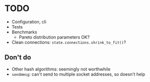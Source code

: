 # TODO

* Configuration, cli
* Tests
* Benchmarks
    * Pareto distribution parameters OK?
* Clean connections: `state.connections.shrink_to_fit()`?


## Don't do

* Other hash algorithms: seemingly not worthwhile
* `sendmmsg`: can't send to multiple socket addresses, so doesn't help